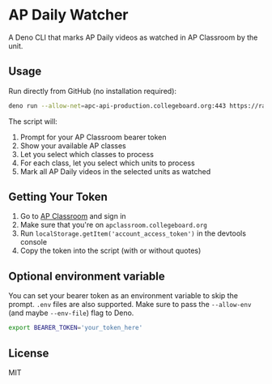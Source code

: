# AP Daily Watcher

A Deno CLI that marks AP Daily videos as watched in AP Classroom by the unit.

## Usage

Run directly from GitHub (no installation required):

```bash
deno run --allow-net=apc-api-production.collegeboard.org:443 https://raw.githubusercontent.com/jeremy46231/ap-daily-watcher/main/main.ts
```

The script will:
1. Prompt for your AP Classroom bearer token
2. Show your available AP classes
3. Let you select which classes to process
4. For each class, let you select which units to process
5. Mark all AP Daily videos in the selected units as watched

## Getting Your Token

1. Go to [AP Classroom](https://apclassroom.collegeboard.org) and sign in
2. Make sure that you're on `apclassroom.collegeboard.org`
3. Run `localStorage.getItem('account_access_token')` in the devtools console
4. Copy the token into the script (with or without quotes)

## Optional environment variable

You can set your bearer token as an environment variable to skip the prompt. `.env` files are also supported. Make sure to pass the `--allow-env` (and maybe `--env-file`) flag to Deno.

```bash
export BEARER_TOKEN='your_token_here'
```

## License

MIT
